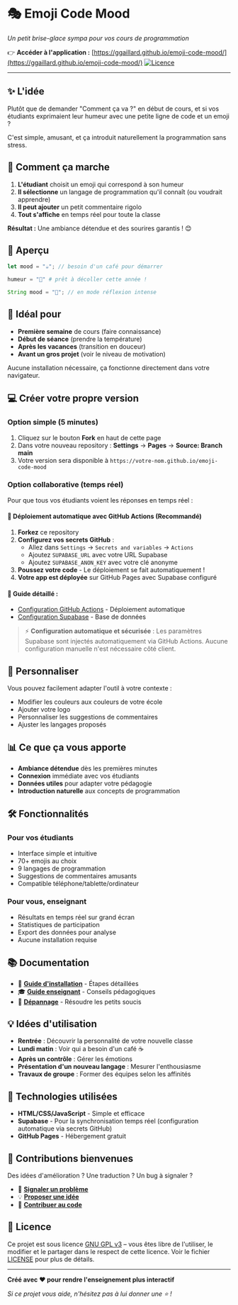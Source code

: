 # 🎭 Emoji Code Mood

*Un petit brise-glace sympa pour vos cours de programmation*

👉 **Accéder à l'application :** [https://ggaillard.github.io/emoji-code-mood/](https://ggaillard.github.io/emoji-code-mood/)
[![Licence](https://img.shields.io/badge/Licence-GNU_GPL_v3-blue)](LICENSE)

---

## ✨ L'idée

Plutôt que de demander "Comment ça va ?" en début de cours, et si vos étudiants exprimaient leur humeur avec une petite ligne de code et un emoji ? 

C'est simple, amusant, et ça introduit naturellement la programmation sans stress.

## 🌟 Comment ça marche

1. **L'étudiant** choisit un emoji qui correspond à son humeur
2. **Il sélectionne** un langage de programmation qu'il connaît (ou voudrait apprendre)
3. **Il peut ajouter** un petit commentaire rigolo
4. **Tout s'affiche** en temps réel pour toute la classe

**Résultat :** Une ambiance détendue et des sourires garantis ! 😊

## 📱 Aperçu

```javascript
let mood = "☕"; // besoin d'un café pour démarrer
```

```python  
humeur = "🚀" # prêt à décoller cette année !
```

```java
String mood = "🤔"; // en mode réflexion intense
```

## 🎯 Idéal pour

- **Première semaine** de cours (faire connaissance)
- **Début de séance** (prendre la température)
- **Après les vacances** (transition en douceur) 
- **Avant un gros projet** (voir le niveau de motivation)

Aucune installation nécessaire, ça fonctionne directement dans votre navigateur.

## 💻 Créer votre propre version

### Option simple (5 minutes)
1. Cliquez sur le bouton **Fork** en haut de cette page
2. Dans votre nouveau repository : **Settings** → **Pages** → **Source: Branch main**
3. Votre version sera disponible à `https://votre-nom.github.io/emoji-code-mood`

### Option collaborative (temps réel)
Pour que tous vos étudiants voient les réponses en temps réel :

#### 🚀 **Déploiement automatique avec GitHub Actions (Recommandé)**
1. **Forkez** ce repository
2. **Configurez vos secrets GitHub** :
   - Allez dans `Settings` → `Secrets and variables` → `Actions`
   - Ajoutez `SUPABASE_URL` avec votre URL Supabase
   - Ajoutez `SUPABASE_ANON_KEY` avec votre clé anonyme
3. **Poussez votre code** - Le déploiement se fait automatiquement !
4. **Votre app est déployée** sur GitHub Pages avec Supabase configuré

#### 📖 **Guide détaillé** : 
- [Configuration GitHub Actions](docs/github-actions-setup.md) - Déploiement automatique
- [Configuration Supabase](docs/supabase-setup.md) - Base de données

> ⚡ **Configuration automatique et sécurisée** :
> Les paramètres Supabase sont injectés automatiquement via GitHub Actions. 
> Aucune configuration manuelle n'est nécessaire côté client.

## 🎨 Personnaliser

Vous pouvez facilement adapter l'outil à votre contexte :
- Modifier les couleurs aux couleurs de votre école
- Ajouter votre logo
- Personnaliser les suggestions de commentaires
- Ajuster les langages proposés

## 📊 Ce que ça vous apporte

- **Ambiance détendue** dès les premières minutes
- **Connexion** immédiate avec vos étudiants
- **Données utiles** pour adapter votre pédagogie
- **Introduction naturelle** aux concepts de programmation

## 🛠️ Fonctionnalités

### Pour vos étudiants
- Interface simple et intuitive
- 70+ emojis au choix
- 9 langages de programmation
- Suggestions de commentaires amusants
- Compatible téléphone/tablette/ordinateur

### Pour vous, enseignant
- Résultats en temps réel sur grand écran
- Statistiques de participation
- Export des données pour analyse
- Aucune installation requise

## 📚 Documentation

- 📖 **[Guide d'installation](docs/setup.md)** - Étapes détaillées
- 🎓 **[Guide enseignant](docs/teacher-guide.md)** - Conseils pédagogiques
- 🔧 **[Dépannage](docs/troubleshooting.md)** - Résoudre les petits soucis


## 💡 Idées d'utilisation

- **Rentrée** : Découvrir la personnalité de votre nouvelle classe
- **Lundi matin** : Voir qui a besoin d'un café ☕
- **Après un contrôle** : Gérer les émotions
- **Présentation d'un nouveau langage** : Mesurer l'enthousiasme
- **Travaux de groupe** : Former des équipes selon les affinités

## 🚀 Technologies utilisées

- **HTML/CSS/JavaScript** - Simple et efficace
- **Supabase** - Pour la synchronisation temps réel (configuration automatique via secrets GitHub)
- **GitHub Pages** - Hébergement gratuit

## 🤝 Contributions bienvenues

Des idées d'amélioration ? Une traduction ? Un bug à signaler ?

- 🐛 **[Signaler un problème](../../issues)**
- 💡 **[Proposer une idée](../../issues)**
- 🔧 **[Contribuer au code](CONTRIBUTING.md)**


## 📄 Licence

Ce projet est sous licence [GNU GPL v3](https://www.gnu.org/licenses/gpl-3.0.fr.html) – vous êtes libre de l'utiliser, le modifier et le partager dans le respect de cette licence. Voir le fichier [LICENSE](LICENSE) pour plus de détails.

---

**Créé avec ❤️ pour rendre l'enseignement plus interactif**

*Si ce projet vous aide, n'hésitez pas à lui donner une ⭐ !*
